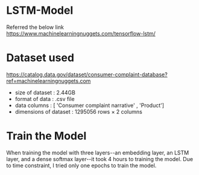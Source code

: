 # LSTM-Model

Referred the below link 
https://www.machinelearningnuggets.com/tensorflow-lstm/

# Dataset used 

https://catalog.data.gov/dataset/consumer-complaint-database?ref=machinelearningnuggets.com
- size of dataset : 2.44GB 
- format of data : .csv file
- data columns : [ 'Consumer complaint narrative' , 'Product']
- dimensions of dataset : 1295056 rows × 2 columns

# Train the Model

When training the model with three layers--an embedding layer, an LSTM layer, and a dense softmax layer--it took 4 hours to training the model.
Due to time constraint, I tried only one epochs to train the model. 
